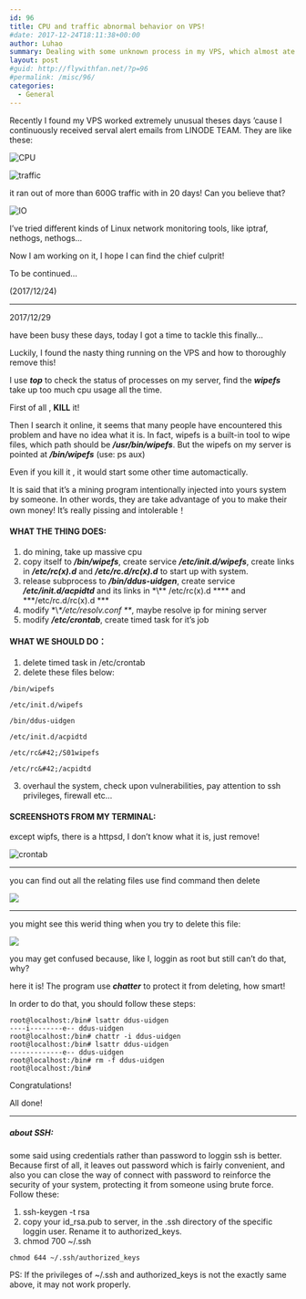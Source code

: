 ```yaml
---
id: 96
title: CPU and traffic abnormal behavior on VPS!
#date: 2017-12-24T18:11:38+00:00
author: Luhao
summary: Dealing with some unknown process in my VPS, which almost ate up all the resource of operating system, like cpu, traffic, IO, maybe memory
layout: post
#guid: http://flywithfan.net/?p=96
#permalink: /misc/96/
categories:
  - General
---
```

Recently I found my VPS worked extremely unusual theses days &#8217;cause I continuously received serval alert emails from LINODE TEAM. They are like these:

![CPU](/assets/img/uploads/2017/linode4628232.png)

![traffic](/assets/img/uploads/2017/linode4628232-2.png)
  
it ran out of more than 600G traffic with in 20 days! Can you believe that?

![IO](/assets/img/uploads/2017/linode4628232-4.png)

I&#8217;ve tried different kinds of Linux network monitoring tools, like iptraf, nethogs, nethogs&#8230;

Now I am working on it, I hope I can find the chief culprit!
  
To be continued&#8230;
  
(2017/12/24)

* * *

2017/12/29
  
have been busy these days, today I got a time to tackle this finally&#8230;
  
Luckily, I found the nasty thing running on the VPS and how to thoroughly remove this!

I use **_top_** to check the status of processes on my server, find the **_wipefs_** take up too much cpu usage all the time.

First of all , **KILL** it!

Then I search it online, it seems that many people have encountered this problem and have no idea what it is. In fact, wipefs is a built-in tool to wipe files, which path should be **_/usr/bin/wipefs_**. But the wipefs on my server is pointed at **_/bin/wipefs_** (use: ps aux)
  
Even if you kill it , it would start some other time automactically.

It is said that it&#8217;s a mining program intentionally injected into yours system by someone. In other words, they are take advantage of you to make their own money! It&#8217;s really pissing and intolerable！

#### WHAT THE THING DOES:

  1. do mining, take up massive cpu
  2. copy itself to **_/bin/wipefs_**, create service **_/etc/init.d/wipefs_**, create links in **_/etc/rc(x).d_** and **_/etc/rc.d/rc(x).d_** to start up with system.
  3. release subprocess to **_/bin/ddus-uidgen_**, create service **_/etc/init.d/acpidtd_** and its links in \*\\*\* /etc/rc(x).d \*\*\*\* and \*\*\*/etc/rc.d/rc(x).d \***
  4. modify \*\\*\*/etc/resolv.conf \*\**, maybe resolve ip for mining server
  5. modify **_/etc/crontab_**, create timed task for it&#8217;s job

#### WHAT WE SHOULD DO：

  1. delete timed task in /etc/crontab 
  2. delete these files below:
  
    /bin/wipefs
  
    /etc/init.d/wipefs
  
    /bin/ddus-uidgen
  
    /etc/init.d/acpidtd
  
    /etc/rc&#42;/S01wipefs
  
    /etc/rc&#42;/acpidtd
  3. overhaul the system, check upon vulnerabilities, pay attention to ssh privileges, firewall etc&#8230;

#### SCREENSHOTS FROM MY TERMINAL:

except wipfs, there is a httpsd, I don&#8217;t know what it is, just remove!
  
![crontab](http://45.33.40.211/wp-content/uploads/2017/12/crontab.png)

* * *

you can find out all the relating files use find command then delete
  
![](http://45.33.40.211/wp-content/uploads/2017/12/rc.png)

* * *

you might see this werid thing when you try to delete this file:
  
![](http://45.33.40.211/wp-content/uploads/2017/12/ddus.png)

you may get confused because, like I, loggin as root but still can&#8217;t do that, why?

here it is! The program use **_chatter_** to protect it from deleting, how smart!
  
In order to do that, you should follow these steps:

<pre class="line-numbers prism-highlight" data-start="1"><code class="language-shell">root@localhost:/bin# lsattr ddus-uidgen
----i--------e-- ddus-uidgen
root@localhost:/bin# chattr -i ddus-uidgen
root@localhost:/bin# lsattr ddus-uidgen
-------------e-- ddus-uidgen
root@localhost:/bin# rm -f ddus-uidgen
root@localhost:/bin#
</code></pre>

Congratulations!
  
All done!

* * *

##### about SSH:

some said using credentials rather than password to loggin ssh is better. Because first of all, it leaves out password which is fairly convenient, and also you can close the way of connect with password to reinforce the security of your system, protecting it from someone using brute force. Follow these:

  1. ssh-keygen -t rsa
  2. copy your id_rsa.pub to server, in the .ssh directory of the specific loggin user. Rename it to authorized&#95;keys.
  3. chmod 700 ~/.ssh
  
    chmod 644 ~/.ssh/authorized_keys

PS: If the privileges of ~/.ssh and authorized_keys is not the exactly same above, it may not work properly.